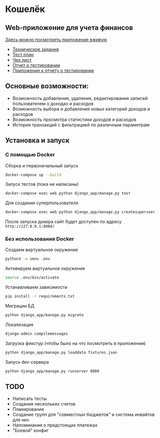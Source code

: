 # Кошелёк
## Web-приложение для учета финансов
[Здесь можно посмотреть приложение вживую](https://financeapp2021.pythonanywhere.com/finance/main/)
- [Техническое задание](https://docs.google.com/document/d/1dkKmHNVEv3XTtc6rZiyJrquisvWJdmO1o7JKO_b9_ik/)
- [Тест план](https://docs.google.com/document/d/1uujbqGMMhEJnsvm4cqkhcyzun9L5D462myncgFV3TsM/)
- [Чек лист](https://docs.google.com/spreadsheets/d/1G-8lHKCwYIZhkXT9PRRuy_p3V3uLeQa1MUd_bRwTdGM/)
- [Отчет о тестировании](https://docs.google.com/document/d/14XyGG1qOv1P9lXa-AyVrYmBnpTed6DN9aFHdSKjMEvE/)
- [Приложение к отчету о тестировании](https://docs.google.com/document/d/1lrDWGvBjzV41e0JsdDUpoELavagpmItEo15sChCqtzA/)

## Основные возможности:
- Возможность добавления, удаления, редактирования записей пользователем о доходах и расходов
- Возможность выбора и добавления новых категорий доходов и расходов
- Возможность просмотра статистики доходов и расходов
- История транзакций с фильтрацией по различным параметрам


## Установка и запуск
### С помощью Docker
Сборка и первоначальный запуск
```sh
docker-compose up --build
```

Запуск тестов (пока не написаны)
```sh
docker-compose exec web python django_app/manage.py test
```

Для создания суперпользователя
```sh
docker-compose exec web python django_app/manage.py createsuperuser
```

После запуска докера сайт будет доступен по адресу `http://127.0.0.1:8080/`


### Без использования Docker
Создаем виртуальное окружение
```sh
python3 -m venv .env
```

Активируем виртуальное окружение
```sh
source .env/bin/activate
```

Устанавливаем зависимости
```sh
pip install -r requirements.txt
```

Миграции БД
```sh
python django_app/manage.py migrate
```

Локализация
```sh
django-admin compilemessages
```

Загрузка фикстур (чтобы было на что посмотреть в приложении)
```sh
python django_app/manage.py loaddata fixtures.json
```

Запуск dev-сервера
```sh
python django_app/manage.py runserver 8080
```

## TODO
- Написать тесты
- Создание нескольких счетов
- Планирование
- Создание групп для "совместных бюджетов" и система инвайтов для них
- Напоминания о предстоящих платежах
- "Боевой" конфиг